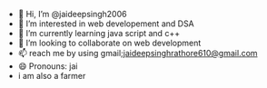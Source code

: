 - 👋 Hi, I’m @jaideepsingh2006
- 👀 I’m interested in web developement and DSA
- 🌱 I’m currently learning java script and c++
- 💞️ I’m looking to collaborate on web development
- 📫  reach me by using gmail;jaideepsinghrathore610@gmail.com
- 😄 Pronouns: jai 
- i am also a farmer

<!---
jaideepsingh2006/jaideepsingh2006 is a ✨ special ✨ repository because its `README.md` (this file) appears on your GitHub profile.
You can click the Preview link to take a look at your changes.
--->
